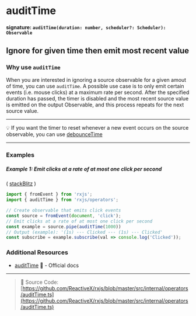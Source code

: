 # auditTime

#### signature: `auditTime(duration: number, scheduler?: Scheduler): Observable`

## Ignore for given time then emit most recent value

### Why use `auditTime`

When you are interested in ignoring a source observable for a given amout of time, you can use `auditTime`. A possible use case is to only emit certain events (i.e. mouse clicks) at a maximum rate per second. After the specified duration has passed, the timer is disabled and the most recent source value is emitted on the output Observable, and this process repeats for the next source value.

---

:bulb: If you want the timer to reset whenever a new event occurs on the source observable, you can use [debounceTime](debouncetime.md)

---

### Examples

##### Example 1: Emit clicks at a rate of at most one click per second

( [stackBlitz](https://stackblitz.com/edit/typescript-skykxw) )

```js
import { fromEvent } from 'rxjs';
import { auditTime } from 'rxjs/operators';

// Create observable that emits click events
const source = fromEvent(document, 'click');
// Emit clicks at a rate of at most one click per second
const example = source.pipe(auditTime(1000))
// Output (example): '(1s) --- Clicked --- (1s) --- Clicked' 
const subscribe = example.subscribe(val => console.log('Clicked'));
```

### Additional Resources

* [auditTime](http://reactivex.io/rxjs/class/es6/Observable.js~Observable.html#instance-method-auditTime)
  :newspaper: - Official docs

---

> :file_folder: Source Code:
> [https://github.com/ReactiveX/rxjs/blob/master/src/internal/operators/auditTime.ts](https://github.com/ReactiveX/rxjs/blob/master/src/internal/operators/auditTime.ts)
